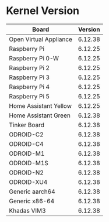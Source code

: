 
# Kernel Version

| Board | Version |
|-------|---------|
| Open Virtual Appliance | 6.12.38 |
| Raspberry Pi | 6.12.25 |
| Raspberry Pi 0-W | 6.12.25 |
| Raspberry Pi 2 | 6.12.25 |
| Raspberry Pi 3 | 6.12.25 |
| Raspberry Pi 4 | 6.12.25 |
| Raspberry Pi 5 | 6.12.25 |
| Home Assistant Yellow | 6.12.25 |
| Home Assistant Green | 6.12.38 |
| Tinker Board | 6.12.38 |
| ODROID-C2 | 6.12.38 |
| ODROID-C4 | 6.12.38 |
| ODROID-M1 | 6.12.38 |
| ODROID-M1S | 6.12.38 |
| ODROID-N2 | 6.12.38 |
| ODROID-XU4 | 6.12.38 |
| Generic aarch64 | 6.12.38 |
| Generic x86-64 | 6.12.38 |
| Khadas VIM3 | 6.12.38 |
